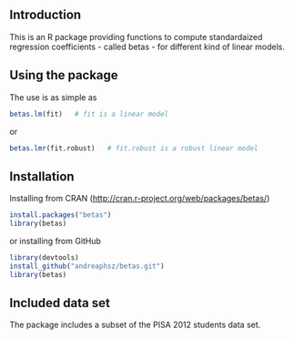 ## Introduction
This is an R package providing functions to compute standardaized regression coefficients - called betas - for different kind of linear models.

## Using the package
The use is as simple as 
```r
betas.lm(fit)   # fit is a linear model
```
or 
```r
betas.lmr(fit.robust)   # fit.robust is a robust linear model
```

## Installation
Installing from CRAN (http://cran.r-project.org/web/packages/betas/)
```r
install.packages("betas")
library(betas)
````
or installing from GitHub
```r
library(devtools)
install_github("andreaphsz/betas.git")
library(betas)
```

## Included data set
The package includes a subset of the PISA 2012 students data set.
